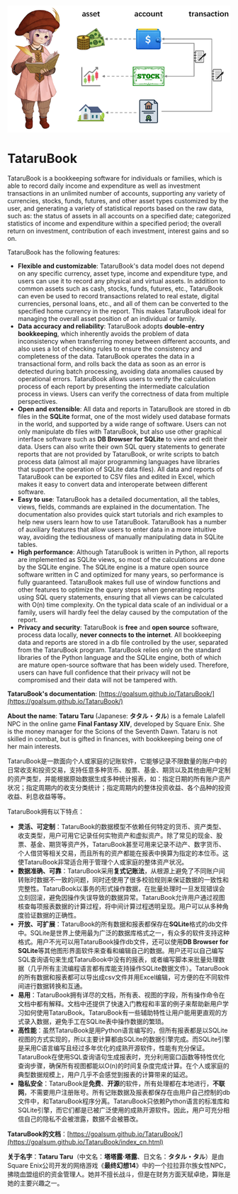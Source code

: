 ![](https://raw.githubusercontent.com/Goalsum/TataruBook/main/docs/assets/images/overview.png)

# TataruBook

TataruBook is a bookkeeping software for individuals or families, which is able to record daily income and expenditure as well as investment transactions in an unlimited number of accounts, supporting any variety of currencies, stocks, funds, futures, and other asset types customized by the user, and generating a variety of statistical reports based on the raw data, such as: the status of assets in all accounts on a specified date; categorized statistics of income and expenditure within a specified period; the overall return on investment, contribution of each investment, interest gains and so on.

TataruBook has the following features:

- **Flexible and customizable**: TataruBook's data model does not depend on any specific currency, asset type, income and expenditure type, and users can use it to record any physical and virtual assets. In addition to common assets such as cash, stocks, funds, futures, etc., TataruBook can even be used to record transactions related to real estate, digital currencies, personal loans, etc., and all of them can be converted to the specified home currency in the report. This makes TataruBook ideal for managing the overall asset position of an individual or family.
- **Data accuracy and reliability**: TataruBook adopts **double-entry bookkeeping**, which inherently avoids the problem of data inconsistency when transferring money between different accounts, and also uses a lot of checking rules to ensure the consistency and completeness of the data. TataruBook operates the data in a transactional form, and rolls back the data as soon as an error is detected during batch processing, avoiding data anomalies caused by operational errors. TataruBook allows users to verify the calculation process of each report by presenting the intermediate calculation process in views. Users can verify the correctness of data from multiple perspectives.
- **Open and extensible**: All data and reports in TataruBook are stored in db files in the **SQLite** format, one of the most widely used database formats in the world, and supported by a wide range of software. Users can not only manipulate db files with TataruBook, but also use other graphical interface software such as **DB Browser for SQLite** to view and edit their data. Users can also write their own SQL query statements to generate reports that are not provided by TataruBook, or write scripts to batch process data (almost all major programming languages have libraries that support the operation of SQLite data files). All data and reports of TataruBook can be exported to CSV files and edited in Excel, which makes it easy to convert data and interoperate between different software.
- **Easy to use**: TataruBook has a detailed documentation, all the tables, views, fields, commands are explained in the documentation. The documentation also provides quick start tutorials and rich examples to help new users learn how to use TataruBook. TataruBook has a number of auxiliary features that allow users to enter data in a more intuitive way, avoiding the tediousness of manually manipulating data in SQLite tables.
- **High performance**: Although TataruBook is written in Python, all reports are implemented as SQLite views, so most of the calculations are done by the SQLite engine. The SQLite engine is a mature open source software written in C and optimized for many years, so performance is fully guaranteed. TataruBook makes full use of window functions and other features to optimize the query steps when generating reports using SQL query statements, ensuring that all views can be calculated with O(n) time complexity. On the typical data scale of an individual or a family, users will hardly feel the delay caused by the computation of the report.
- **Privacy and security**: TataruBook is **free** and **open source** software, process data locally, **never connects to the internet**. All bookkeeping data and reports are stored in a db file controlled by the user, separated from the TataruBook program. TataruBook relies only on the standard libraries of the Python language and the SQLite engine, both of which are mature open-source software that has been widely used. Therefore, users can have full confidence that their privacy will not be compromised and their data will not be tampered with.

**TataruBook's documentation**: [https://goalsum.github.io/TataruBook/](https://goalsum.github.io/TataruBook/)

**About the name**: **Tataru Taru** (Japanese: **タタル・タル**) is a female Lalafell NPC in the online game **Final Fantasy XIV**, developed by Square Enix. She is the money manager for the Scions of the Seventh Dawn. Tataru is not skilled in combat, but is gifted in finances, with bookkeeping being one of her main interests.

TataruBook是一款面向个人或家庭的记账软件，它能够记录不限数量的账户中的日常收支和投资交易，支持任意多种货币、股票、基金、期货以及其他由用户定制的资产类型，并能根据原始数据生成多种统计报表，如：指定日期的所有账户资产状况；指定周期内的收支分类统计；指定周期内的整体投资收益、各个品种的投资收益、利息收益等等。

TataruBook拥有以下特点：

- **灵活、可定制**：TataruBook的数据模型不依赖任何特定的货币、资产类型、收支类型，用户可用它记录任何实物资产和虚拟资产。除了常见的现金、股票、基金、期货等资产外，TataruBook甚至可用来记录不动产、数字货币、个人借贷等相关交易，而且所有的资产都能在报表中换算为指定的本位币。这使TataruBook非常适合用于管理个人或家庭的整体资产状况。
- **数据准确、可靠**：TataruBook采用**复式记账法**，从根源上避免了不同账户间转账时数据不一致的问题，同时还使用了很多校验规则来保证数据的一致性和完整性。TataruBook以事务的形式操作数据，在批量处理时一旦发现错误会立刻回滚，避免因操作失误导致的数据异常。TataruBook允许用户通过视图核查每项报表数据的计算过程，将中间计算过程透明呈现。用户可以从多种角度验证数据的正确性。
- **开放、可扩展**：TataruBook的所有数据和报表都保存在**SQLite**格式的db文件中。SQLite是世界上使用最为广泛的数据库格式之一，有众多的软件支持这种格式。用户不光可以用TataruBook操作db文件，还可以使用**DB Browser for SQLite**等其他图形界面软件来查看和编辑自己的数据。用户还可以自己编写SQL查询语句来生成TataruBook中没有的报表，或者编写脚本来批量处理数据（几乎所有主流编程语言都有库能支持操作SQLite数据文件）。TataruBook的所有数据和报表都可以导出成csv文件并用Excel编辑，可方便的在不同软件间进行数据转换和互通。
- **易用**：TataruBook拥有详尽的文档，所有表、视图的字段，所有操作命令在文档中都有解释。文档中还提供了快速入门教程和丰富的例子来帮助新用户学习如何使用TataruBook。TataruBook有一些辅助特性让用户能用更直观的方式录入数据，避免手工在SQLite表中操作数据的繁琐。
- **高性能**：虽然TataruBook是用Python语言编写的，但所有报表都是以SQLite视图的方式实现的，所以主要计算都由SQLite的数据引擎完成。而SQLite引擎是采用C语言编写且经过多年优化的成熟开源软件，性能有充分保证。TataruBook在使用SQL查询语句生成报表时，充分利用窗口函数等特性优化查询步骤，确保所有视图都能以O(n)的时间复杂度完成计算。在个人或家庭的典型数据规模上，用户几乎不会感觉到报表的计算带来的延迟。
- **隐私安全**：TataruBook是**免费**、**开源**的软件，所有处理都在本地进行，**不联网**，不需要用户注册账号。所有记账数据及报表都保存在由用户自己控制的db文件中，和TataruBook程序分离。TataruBook只依赖Python语言的标准库和SQLite引擎，而它们都是已被广泛使用的成熟开源软件。因此，用户可充分相信自己的隐私不会被泄露，数据不会被篡改。

**TataruBook的文档**：[https://goalsum.github.io/TataruBook/](https://goalsum.github.io/TataruBook/index_cn.html)

**关于名字**：**Tataru Taru**（中文名：**塔塔露·塔露**、日文名：**タタル・タル**）是由Square Enix公司开发的网络游戏《**最终幻想14**》中的一个拉拉菲尔族女性NPC，拂晓血盟组织的资金管理人。她并不擅长战斗，但是在财务方面天赋卓绝，算账是她的主要兴趣之一。
